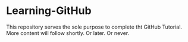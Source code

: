 # Learning-GitHub
This repository serves the sole purpose to complete tht GitHub Tutorial.
More content will follow shortly. Or later. Or never.
